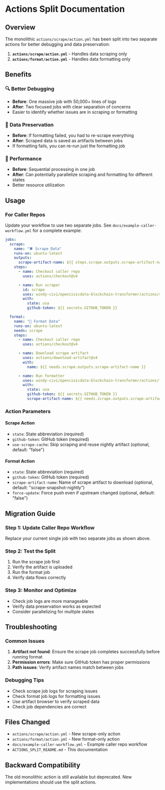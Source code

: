 # Actions Split Documentation

## Overview

The monolithic `actions/scrape/action.yml` has been split into two separate actions for better debugging and data preservation:

1. **`actions/scrape/action.yml`** - Handles data scraping only
2. **`actions/format/action.yml`** - Handles data formatting only

## Benefits

### 🔍 **Better Debugging**

- **Before**: One massive job with 50,000+ lines of logs
- **After**: Two focused jobs with clear separation of concerns
- Easier to identify whether issues are in scraping or formatting

### 💾 **Data Preservation**

- **Before**: If formatting failed, you had to re-scrape everything
- **After**: Scraped data is saved as artifacts between jobs
- If formatting fails, you can re-run just the formatting job

### 🚀 **Performance**

- **Before**: Sequential processing in one job
- **After**: Can potentially parallelize scraping and formatting for different states
- Better resource utilization

## Usage

### For Caller Repos

Update your workflow to use two separate jobs. See `docs/example-caller-workflow.yml` for a complete example:

```yaml
jobs:
  scrape:
    name: "🕷️ Scrape Data"
    runs-on: ubuntu-latest
    outputs:
      scrape-artifact-name: ${{ steps.scrape.outputs.scrape-artifact-name }}
    steps:
      - name: Checkout caller repo
        uses: actions/checkout@v4

      - name: Run scraper
        id: scrape
        uses: windy-civi/opencivicdata-blockchain-transformer/actions/scrape@main
        with:
          state: usa
          github-token: ${{ secrets.GITHUB_TOKEN }}

  format:
    name: "📝 Format Data"
    runs-on: ubuntu-latest
    needs: scrape
    steps:
      - name: Checkout caller repo
        uses: actions/checkout@v4

      - name: Download scrape artifact
        uses: actions/download-artifact@v4
        with:
          name: ${{ needs.scrape.outputs.scrape-artifact-name }}

      - name: Run formatter
        uses: windy-civi/opencivicdata-blockchain-transformer/actions/format@main
        with:
          state: usa
          github-token: ${{ secrets.GITHUB_TOKEN }}
          scrape-artifact-name: ${{ needs.scrape.outputs.scrape-artifact-name }}
```

### Action Parameters

#### Scrape Action

- `state`: State abbreviation (required)
- `github-token`: GitHub token (required)
- `use-scrape-cache`: Skip scraping and reuse nightly artifact (optional, default: "false")

#### Format Action

- `state`: State abbreviation (required)
- `github-token`: GitHub token (required)
- `scrape-artifact-name`: Name of scrape artifact to download (optional, default: "scrape-snapshot-nightly")
- `force-update`: Force push even if upstream changed (optional, default: "false")

## Migration Guide

### Step 1: Update Caller Repo Workflow

Replace your current single job with two separate jobs as shown above.

### Step 2: Test the Split

1. Run the scrape job first
2. Verify the artifact is uploaded
3. Run the format job
4. Verify data flows correctly

### Step 3: Monitor and Optimize

- Check job logs are more manageable
- Verify data preservation works as expected
- Consider parallelizing for multiple states

## Troubleshooting

### Common Issues

1. **Artifact not found**: Ensure the scrape job completes successfully before running format
2. **Permission errors**: Make sure GitHub token has proper permissions
3. **Path issues**: Verify artifact names match between jobs

### Debugging Tips

- Check scrape job logs for scraping issues
- Check format job logs for formatting issues
- Use artifact browser to verify scraped data
- Check job dependencies are correct

## Files Changed

- `actions/scrape/action.yml` - New scrape-only action
- `actions/format/action.yml` - New format-only action
- `docs/example-caller-workflow.yml` - Example caller repo workflow
- `ACTIONS_SPLIT_README.md` - This documentation

## Backward Compatibility

The old monolithic action is still available but deprecated. New implementations should use the split actions.
